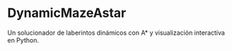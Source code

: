 # DynamicMazeAstar
Un solucionador de laberintos dinámicos con A* y visualización interactiva en Python.
